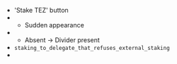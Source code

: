 - 'Stake TEZ' button
- - Sudden appearance
- - Absent -> Divider present
- `staking_to_delegate_that_refuses_external_staking`
-
